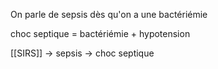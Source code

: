 
On parle de sepsis dès qu'on a une bactériémie

choc septique = bactériémie + hypotension 


[[SIRS]] -> sepsis -> choc septique